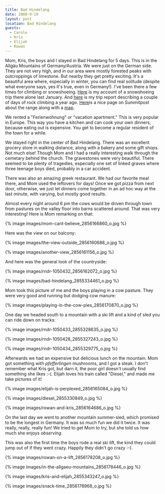 ```yaml
---
title: Bad Hindelang
date: 2008-9-19
layout: post
location: Bad Hindelang
guests:
  - Carole
  - Kris
  - Elijah
  - Rowan
---
```


Mom, Kris, the boys and I stayed in Bad Hindelang for 5 days. This is
in the Allgäu Mountains of Germany/Austria. We were just on the German
side. They are not very high, and in our area were mostly forested peaks
with outcroppings of limestone. But nearby they get pretty exciting. It's
a beautiful area where, especially in winter, you can find real solitude
(despite what everyone says, yes it's true, even in Germany!). I've been
there a few times for climbing or snowshoeing. [Here](https://www.summitpost.org/trip-report/375128/A-Pleasant-Solitude.html) is
my account of a snowshoeing trip there alone last January. And [here](https://www.summitpost.org/trip-report/286714/Sunny-South-Sides.html) is
my trip report describing a couple of days of rock climbing a year ago.
[Here](https://www.summitpost.org/area/range/154588/allg-u-alps.html)is a nice page on Summitpost about the range along with a [map](https://www.summitpost.org/object_list.php?object_type=4&distance_4=20&distance_lat_4=47.40780&distance_lon_4=10.27810&map_4=1&is_open=1).
  
  
We rented a "Ferienwohnung" or "vacation apartment." This is very popular
in Europe. This way you have a kitchen and can cook your own dinners, because
eating out is expensive. You get to become a regular resident of the town
for a while.
  
  
We stayed right in the center of Bad Hindelang. There was an excellent
grocery store in walking distance, along with a bakery and some gift shops.
Not much else! Though Mom and I had a really interesting walk through the
cemetary behind the church. The gravestones were very beautiful. There
seemed to be plenty of tragedies, especially one set of linked graves where
three teenage boys died, probably in a car accident.
  
  
There was also an amazing greek restaurant. We had our favorite meal there,
and Mom used the leftovers for days! Once we got pizza from next door,
otherwise, we just let dinners come together in an ad hoc way at the last
minute, with varying, but mostly good results.
  
  
Almost every night around 6 pm the cows would be driven through town from
pastures on the valley floor into barns scattered around. That was very
interesting! Here is Mom remarking on that:
  
  
{% image images/mom-cant-believe_2856166860_o.jpg %}
  
  
Here was the view on our balcony:
  
  
{% image images/the-view-outside_2856160688_o.jpg %}
  
{% image images/another-view_2856161156_o.jpg %}
  
  
And here was the general look of the countryside:
  
{% image images/rndr-1050432_2856162072_o.jpg %}
  
{% image images/bad-hindelang_2855334461_o.jpg %}
  
  
Mom took this picture of me and the boys playing in a cow pasture. They
were very good and running but dodging cow manure:
  
{% image images/playing-in-the-cow-pies_2856170870_o.jpg %}
  
  
One day we headed south to a mountain with a ski lift and a kind of sled
you can ride down on tracks:
  
  
{% image images/rndr-1050433_2855328635_o.jpg %}
  
{% image images/rndr-1050428_2855327243_o.jpg %}
  
{% image images/rndr-1050434_2855329775_o.jpg %}
  
  
  
Afterwards we had an expensive but delicious lunch on the mountain. Mom
got something with _pfefferlingen_ mushrooms, and I got a steak. I don't
remember what Kris got, but darn it, the poor girl doesn't usually find
something she likes :-(. Elijah loves his train called "Diesel," and made
me take pictures of it!
  
  
{% image images/elijah-is-perplexed_2856165084_o.jpg %}
  
{% image images/diesel_2855330849_o.jpg %}
  
{% image images/rowan-and-kris_2856164686_o.jpg %}
  
  
On the last day we went to another mountain summer-sled, which promised
to be the longest in Germany. It was so much fun we did it twice. It was
really, really, really fun! We tried to get Mom to try, but she told us
how much she enjoys _observing_.
  
  
This was also the first time the boys rode a real ski lift, the kind they
could jump out of if they went crazy. Happily they didn't go crazy :-).
  
  
{% image images/rowan-on-a-lift_2856178208_o.jpg %}
  
{% image images/in-the-allgaeu-mountains_2856178446_o.jpg %}
  
{% image images/kris-and-elijah_2855343247_o.jpg %}
  
{% image images/snack-time_2856178968_o.jpg %}
